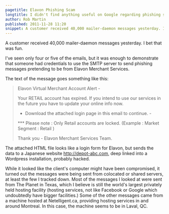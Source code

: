 ```yaml
---
pagetitle: Elavon Phishing Scam
longtitle: I didn't find anything useful on Google regarding phishing scam, so I figured I'd put something out here.
author: Rob Martin
published: 2011-11-28 11:20
snippet: A customer received 40,000 mailer-daemon messages yesterday. I bet that was fun.
---
```


A customer received 40,000 mailer-daemon messages yesterday. I bet that was fun.

I've seen only four or five of the emails, but it was enough to demonstrate that someone had credentials to use the SMTP server to send phishing messages pretending to be from Elavon Merchant Services.

The text of the message goes something like this:

> Elavon Virtual Merchant Account Alert -
>
> Your RETAIL account has expired. If you intend to use our services in the future you have to update your online info now.
>
> - Download the attached login page in this email to continue. -
>
> *** Please note : Only Retail accounts are locked. (Example : Market Segment : Retail )
>
> Thank you - Elavon Merchant Services Team.

The attached HTML file looks like a login form for Elavon, but sends the data to a Japanese website http://depot-abc.com, deep linked into a Wordpress installation, probably hacked.

While it looked like the client's computer might have been compromised, it turned out the messages were being sent from colocated or shared servers, at least the few I tracked down. Most of the messages I looked at were sent from The Planet in Texas, which I believe is still the world's largest privately held hosting facility (hosting services, not like Facebook or Google which undoubtedly have bigger facilities.) Some of the other messages came from a machine hosted at Netelligent.ca, providing hosting services in and around Montreal. In this case, the machine seems to be in Laval, QC.
